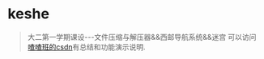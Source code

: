 # keshe
> 大二第一学期课设---文件压缩与解压器&amp;&amp;西邮导航系统&amp;&amp;迷宫
> 可以访问[喳喳班的csdn](https://blog.csdn.net/qq_41681241/article/details/86232585)有总结和功能演示说明.
